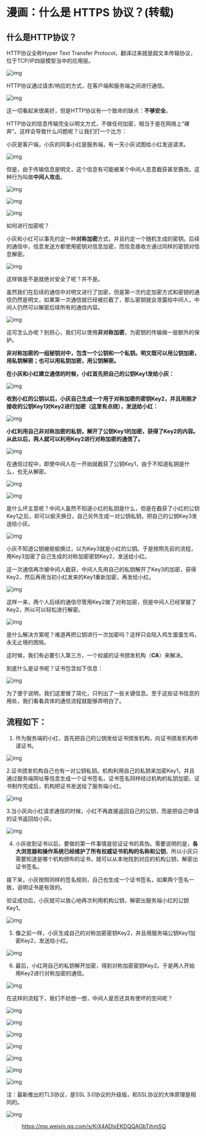 # 漫画：什么是 HTTPS 协议？(转载)

## 什么是HTTP协议？

HTTP协议全称Hyper Text Transfer Protocol，翻译过来就是超文本传输协议，位于TCP/IP四层模型当中的应用层。

![img](https://typora-1301192342.cos.ap-guangzhou.myqcloud.com/img/20200525102408.webp)

HTTP协议通过请求/响应的方式，在客户端和服务端之间进行通信。



![img](https://typora-1301192342.cos.ap-guangzhou.myqcloud.com/img/20200525102521.webp)





这一切看起来很美好，但是HTTP协议有一个致命的缺点：**不够安全**。



HTTP协议的信息传输完全以明文方式，不做任何加密，相当于是在网络上“裸奔”。这样会导致什么问题呢？让我们打一个比方：



小灰是客户端，小灰的同事小红是服务端，有一天小灰试图给小红发送请求。



![img](https://typora-1301192342.cos.ap-guangzhou.myqcloud.com/img/20200525102522.webp)



但是，由于传输信息是明文，这个信息有可能被某个中间人恶意截获甚至篡改。这种行为叫做**中间人攻击**。



![img](https://typora-1301192342.cos.ap-guangzhou.myqcloud.com/img/20200525102528.jpg)





![img](https://typora-1301192342.cos.ap-guangzhou.myqcloud.com/img/20200525102534.webp)

![img](https://typora-1301192342.cos.ap-guangzhou.myqcloud.com/img/20200525102536.webp)



如何进行加密呢？



小灰和小红可以事先约定一种**对称加密**方式，并且约定一个随机生成的密钥。后续的通信中，信息发送方都使用密钥对信息加密，而信息接收方通过同样的密钥对信息解密。





![img](https://typora-1301192342.cos.ap-guangzhou.myqcloud.com/img/20200525102537.webp)





这样做是不是就绝对安全了呢？并不是。



虽然我们在后续的通信中对明文进行了加密，但是第一次约定加密方式和密钥的通信仍然是明文，如果第一次通信就已经被拦截了，那么密钥就会泄露给中间人，中间人仍然可以解密后续所有的通信内容。





![img](https://typora-1301192342.cos.ap-guangzhou.myqcloud.com/img/20200525102546.webp)





这可怎么办呢？别担心，我们可以使用**非对称加密**，为密钥的传输做一层额外的保护。



**非对称加密的一组秘钥对中，包含一个公钥和一个私钥。明文既可以用公钥加密，用私钥解密；也可以用私钥加密，用公钥解密。**



**在小灰和小红建立通信的时候，小红首先把自己的公钥Key1发给小灰：**



![img](https://typora-1301192342.cos.ap-guangzhou.myqcloud.com/img/20200525102554.webp)



**收到小红的公钥以后，小灰自己生成一个用于对称加密的密钥Key2，并且用刚才接收的公钥Key1对Key2进行加密（这里有点绕），发送给小红：**



![img](https://typora-1301192342.cos.ap-guangzhou.myqcloud.com/img/20200525102555.webp)



**小红利用自己非对称加密的私钥，解开了公钥Key1的加密，获得了Key2的内容。从此以后，两人就可以利用Key2进行对称加密的通信了。**





![img](https://typora-1301192342.cos.ap-guangzhou.myqcloud.com/img/20200525102557.jpg)



在通信过程中，即使中间人在一开始就截获了公钥Key1，由于不知道私钥是什么，也无从解密。



![img](https://typora-1301192342.cos.ap-guangzhou.myqcloud.com/img/20200525102603.webp)



![img](https://typora-1301192342.cos.ap-guangzhou.myqcloud.com/img/20200525102604.webp)



是什么坏主意呢？中间人虽然不知道小红的私钥是什么，但是在截获了小红的公钥Key1之后，却可以偷天换日，自己另外生成一对公钥私钥，把自己的公钥Key3发送给小灰。



![img](https://typora-1301192342.cos.ap-guangzhou.myqcloud.com/img/20200525102606.jpg)





小灰不知道公钥被偷偷换过，以为Key3就是小红的公钥。于是按照先前的流程，用Key3加密了自己生成的对称加密密钥Key2，发送给小红。



这一次通信再次被中间人截获，中间人先用自己的私钥解开了Key3的加密，获得Key2，然后再用当初小红发来的Key1重新加密，再发给小红。



![img](https://typora-1301192342.cos.ap-guangzhou.myqcloud.com/img/20200525102608.webp)



这样一来，两个人后续的通信尽管用Key2做了对称加密，但是中间人已经掌握了Key2，所以可以轻松进行解密。



![img](https://typora-1301192342.cos.ap-guangzhou.myqcloud.com/img/20200525102610.webp)





是什么解决方案呢？难道再把公钥进行一次加密吗？这样只会陷入鸡生蛋蛋生鸡，永无止境的困局。



这时候，我们有必要引入第三方，一个权威的证书颁发机构（**CA**）来解决。



到底什么是证书呢？证书包含如下信息：



![img](https://typora-1301192342.cos.ap-guangzhou.myqcloud.com/img/20200525102614.webp)





为了便于说明，我们这里做了简化，只列出了一些关键信息。至于这些证书信息的用处，我们看看具体的通信流程就能够弄明白了。



## 流程如下：



1. 作为服务端的小红，首先把自己的公钥发给证书颁发机构，向证书颁发机构申请证书。





![img](https://typora-1301192342.cos.ap-guangzhou.myqcloud.com/img/20200525102616.jpg)





2.证书颁发机构自己也有一对公钥私钥。机构利用自己的私钥来加密Key1，并且通过服务端网址等信息生成一个证书签名，证书签名同样经过机构的私钥加密。证书制作完成后，机构把证书发送给了服务端小红。





![img](https://typora-1301192342.cos.ap-guangzhou.myqcloud.com/img/20200525102617.webp)



3.当小灰向小红请求通信的时候，小红不再直接返回自己的公钥，而是把自己申请的证书返回给小灰。



![img](https://typora-1301192342.cos.ap-guangzhou.myqcloud.com/img/20200525102619.jpg)





4. 小灰收到证书以后，要做的第一件事情是验证证书的真伪。需要说明的是，**各大浏览器和操作系统已经维护了所有权威证书机构的名称和公钥**。所以小灰只需要知道是哪个机构颁布的证书，就可以从本地找到对应的机构公钥，解密出证书签名。



接下来，小灰按照同样的签名规则，自己也生成一个证书签名，如果两个签名一致，说明证书是有效的。



验证成功后，小灰就可以放心地再次利用机构公钥，解密出服务端小红的公钥Key1。





![img](https://typora-1301192342.cos.ap-guangzhou.myqcloud.com/img/20200525102622.jpg)





5. 像之前一样，小灰生成自己的对称加密密钥Key2，并且用服务端公钥Key1加密Key2，发送给小红。



![img](https://typora-1301192342.cos.ap-guangzhou.myqcloud.com/img/20200525102624.webp)





6. 最后，小红用自己的私钥解开加密，得到对称加密密钥Key2。于是两人开始用Key2进行对称加密的通信。



![img](https://typora-1301192342.cos.ap-guangzhou.myqcloud.com/img/20200525102625.webp)







在这样的流程下，我们不妨想一想，中间人是否还具有使坏的空间呢？



![img](https://typora-1301192342.cos.ap-guangzhou.myqcloud.com/img/20200525102628.webp)





![img](https://typora-1301192342.cos.ap-guangzhou.myqcloud.com/img/20200525102630.webp)



![img](https://typora-1301192342.cos.ap-guangzhou.myqcloud.com/img/20200525102633.webp)







![img](https://typora-1301192342.cos.ap-guangzhou.myqcloud.com/img/20200525102635.webp)

![img](https://typora-1301192342.cos.ap-guangzhou.myqcloud.com/img/20200525102637.webp)



![img](https://typora-1301192342.cos.ap-guangzhou.myqcloud.com/img/20200525102639.webp)



![img](https://typora-1301192342.cos.ap-guangzhou.myqcloud.com/img/20200525102640.png)





注：最新推出的TLS协议，是SSL 3.0协议的升级版，和SSL协议的大体原理是相同的。





![img](https://typora-1301192342.cos.ap-guangzhou.myqcloud.com/img/20200525102642.webp)

>https://mp.weixin.qq.com/s/KjX4ADlxEKDQQAGbTihmSQ